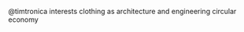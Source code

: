 @timtronica
interests 
clothing as architecture and engineering 
circular economy 


<!---
timtronica/timtronica is a ✨ special ✨ repository because its `README.md` (this file) appears on your GitHub profile.
You can click the Preview link to take a look at your changes.
--->
